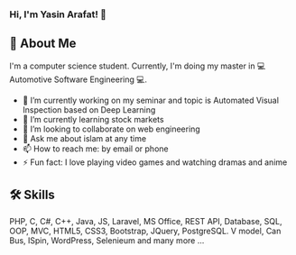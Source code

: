 ###  Hi, I'm Yasin Arafat! 👋
## 🚀 About Me
I'm a computer science student. Currently, I'm doing my master in 💻 Automotive Software Engineering 💻.
- 🔭 I’m currently working on my seminar and topic is Automated Visual Inspection based on Deep Learning
- 🌱 I’m currently learning stock markets
- 👯 I’m looking to collaborate on web engineering
- 💬 Ask me about islam at any time
- 📫 How to reach me: by email or phone
- ⚡ Fun fact: I love playing video games and watching dramas and anime
## 🛠 Skills
PHP, C, C#, C++, Java, JS, Laravel, MS Office, REST API, Database, SQL, OOP, MVC, HTML5, CSS3, Bootstrap, JQuery, PostgreSQL. V model, Can Bus, ISpin, WordPress, Selenieum and many more ...


